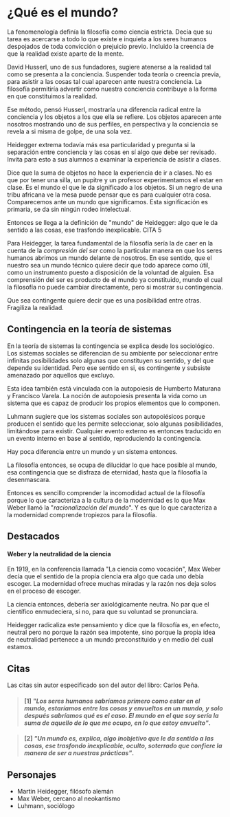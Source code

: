 # ¿Qué es el mundo?

La fenomenología definía la filosofía como ciencia estricta. Decía que su tarea es acercarse a todo lo que existe e inquieta a los seres humanos despojados de toda convicción o prejuicio previo. Incluido la creencia de que la realidad existe aparte de la mente.

David Husserl, uno de sus fundadores, sugiere atenerse a la realidad tal como se presenta a la conciencia. Suspender toda teoría o creencia previa, para asistir a las cosas tal cual aparecen ante nuestra conciencia. La filosofía permitiría advertir como nuestra conciencia contribuye a la forma en que constituimos la realidad.

Ese método, pensó Husserl, mostraría una diferencia radical entre la conciencia y los objetos a los que ella se refiere. Los objetos aparecen ante nosotros mostrando uno de sus perfiles, en perspectiva y la conciencia se revela a si misma de golpe, de una sola vez.

Heidegger extrema todavía más esa particularidad y pregunta si la separación entre conciencia y las cosas en sí algo que debe ser revisado. Invita para esto a sus alumnos a examinar la experiencia de asistir a clases.

Dice que la suma de objetos no hace la experiencia de ir a clases. No es que por tener una silla, un pupitre y un profesor experimentamos el estar en clase. Es el mundo el que le da significado a los objetos. Si un negro de una tribu africana ve la mesa puede pensar que es para cualquier otra cosa. Comparecemos ante un mundo que significamos. Esta significación es primaria, se da sin ningún rodeo intelectual.

Entonces se llega a la definición de "mundo" de Heidegger: algo que le da sentido a las cosas, ese trasfondo inexplicable. CITA 5

Para Heidegger, la tarea fundamental de la filosofía sería la de caer en la cuenta de la *compresión del ser* como la particular manera en que los seres humanos abrimos un mundo delante de nosotros. En ese sentido, que el nuestro sea un mundo técnico quiere decir que todo aparece como útil, como un instrumento puesto a disposición de la voluntad de alguien. Esa comprensión del ser es producto de el mundo ya constituido, mundo el cual la filosofía no puede cambiar directamente, pero si mostrar su contingencia.

Que sea contingente quiere decir que es una posibilidad entre otras. Fragiliza la realidad.

## Contingencia en la teoría de sistemas

En la teoría de sistemas la contingencia se explica desde los sociológico. Los sistemas sociales se diferencian de su ambiente por seleccionar entre infinitas posibilidades solo algunas que constituyen su sentido, y del que depende su identidad. Pero ese sentido en si, es contingente y subsiste amenazado por aquellos que excluyo. 

Esta idea también está vinculada con la autopoiesis de Humberto Maturana y Francisco Varela. La noción de autopoiesis presenta la vida como un sistema que es capaz de producir los propios elementos que lo componen.

Luhmann sugiere que los sistemas sociales son autopoiésicos porque producen el sentido que les permite seleccionar, solo algunas posibilidades, limitándose para existir. Cualquier evento externo es entonces traducido en un evento interno en base al sentido, reproduciendo la contingencia.

Hay poca diferencia entre un mundo y un sistema entonces.

La filosofía entonces, se ocupa de dilucidar lo que hace posible al mundo, esa contingencia que se disfraza de eternidad, hasta que la filosofía la desenmascara.

Entonces es sencillo comprender la incomodidad actual de la filosofía porque lo que caracteriza a la cultura de la modernidad es lo que Max Weber llamó la "*racionalización del mundo*". Y es que lo que caracteriza a la modernidad comprende tropiezos para la filosofía.

## Destacados

#### Weber y la neutralidad de la ciencia
En 1919, en la conferencia llamada "La ciencia como vocación", Max Weber decía que el sentido de la propia ciencia era algo que cada uno debía escoger. La modernidad ofrece muchas miradas y la razón nos deja solos en el proceso de escoger. 

La ciencia entonces, debería ser axiológicamente neutra. No par que el científico enmudeciera, si no, para que su voluntad se pronunciara.

Heidegger radicaliza este pensamiento y dice que la filosofía es, en efecto, neutral pero no porque la razón sea impotente, sino porque la propia idea de neutralidad pertenece a un mundo preconstituido y en medio del cual estamos.


## Citas

Las citas sin autor especificado son del autor del libro: Carlos Peña.

<!-- p94 -->
> #### [1] _"Los seres humanos sabríamos primero como estar en el mundo, estaríamos entre las cosas y envueltos en un mundo, y solo después sabríamos qué es el caso. El mundo en el que soy sería la suma de aquello de lo que me ocupo, en lo que estoy envuelto"_.

<!-- p96 -->
> #### [2] _"Un mundo es, explica, algo inobjetivo que le da sentido a las cosas, ese trasfondo inexplicable, oculto, soterrado que confiere la manera de ser a nuestras prácticas"_.

## Personajes

- Martin Heidegger, filósofo alemán
- Max Weber, cercano al neokantismo
- Luhmann, sociólogo
